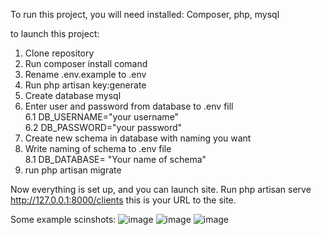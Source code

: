 To run this project, you will need installed: Composer, php, mysql

to launch this project:

1. Clone repository
2. Run composer install comand
3. Rename .env.example to .env
4. Run php artisan key:generate
5. Create database mysql
6. Enter user and password from database to .env fill\
6.1 DB_USERNAME="your username"\
6.2 DB_PASSWORD="your password"
7. Create new schema in database with naming you want
8. Write naming of schema to .env file \
8.1 DB_DATABASE= "Your name of schema"
9. run php artisan migrate

Now everything is set up, and you can launch site. Run php artisan serve\
http://127.0.0.1:8000/clients this is your URL to the site.

Some example scinshots: 
![image](https://user-images.githubusercontent.com/102927355/205639018-80cf5f5c-afbb-4a61-b7df-aa736273cbea.png)
![image](https://user-images.githubusercontent.com/102927355/205639129-062632ae-2faf-4c91-beb9-cb7c6a50e365.png)
![image](https://user-images.githubusercontent.com/102927355/205639350-8f9da9d7-726b-4ae1-b46a-3c632a089041.png)
